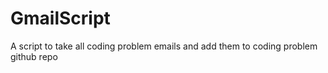 # GmailScript
A script to take all coding problem emails and add them to coding problem github repo
